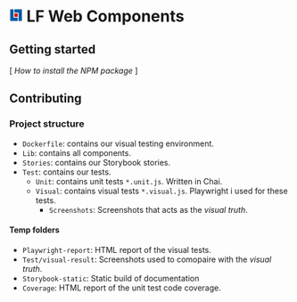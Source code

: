 # <img src="https://github.com/LF-digitala-kanaler/favicon/blob/master/icon.svg" width="24"> LF Web Components

## Getting started
[ _How to install the NPM package_ ]

## Contributing

### Project structure

- `Dockerfile`: contains our visual testing environment.
- `Lib`: contains all components.
- `Stories`: contains our Storybook stories.
- `Test`: contains our tests.
	- `Unit`: contains unit tests `*.unit.js`. Written in Chai.
	- `Visual`: contains visual tests `*.visual.js`. Playwright i used for these tests.
		- `Screenshots`: Screenshots that acts as the _visual truth_.

#### Temp folders
- `Playwright-report`: HTML report of the visual tests.
- `Test/visual-result`: Screenshots used to comopaire with the _visual truth_.
- `Storybook-static`: Static build of documentation
- `Coverage`: HTML report of the unit test code coverage.
